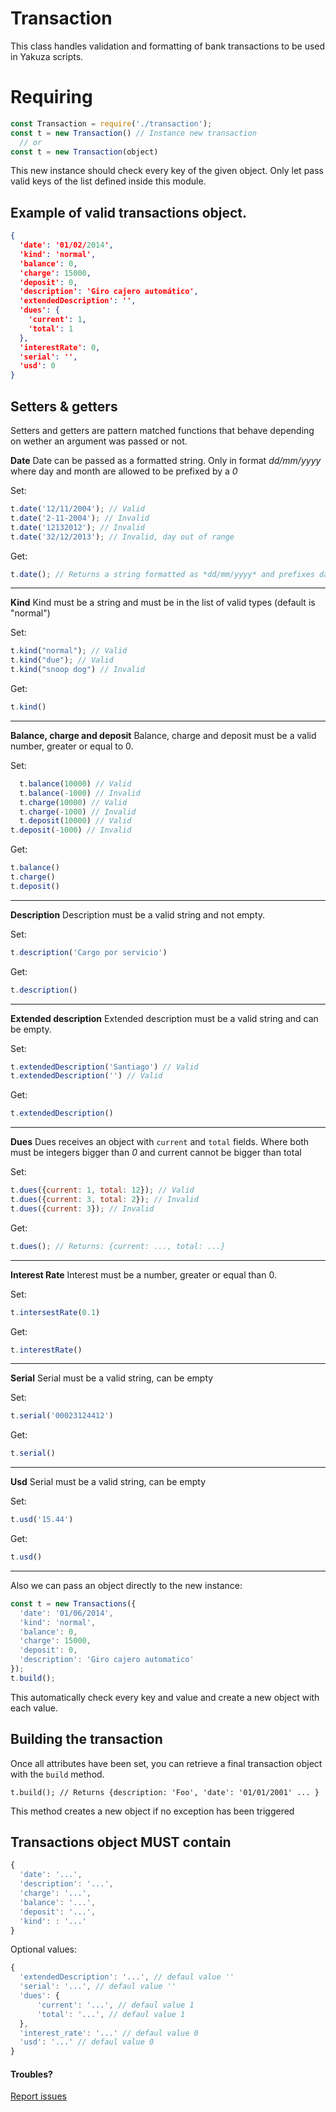 Transaction
===========

This class handles validation and formatting of bank transactions to be used in Yakuza scripts.

Requiring
=========
```javascript
const Transaction = require('./transaction');
const t = new Transaction() // Instance new transaction
  // or
const t = new Transaction(object)
```

This new instance should check every key of the given object. Only let pass valid keys of the list defined inside this module.

Example of valid transactions object.
-----------------
```json
{
  'date': '01/02/2014',
  'kind': 'normal',
  'balance': 0,
  'charge': 15000,
  'deposit': 0,
  'description': 'Giro cajero automático',
  'extendedDescription': '',
  'dues': {
    'current': 1,
    'total': 1
  },
  'interestRate': 0,
  'serial': '',
  'usd': 0
}
```
Setters & getters
-----------------
Setters and getters are pattern matched functions that behave depending on wether an
argument was passed or not.

**Date**
Date can be passed as a formatted string.
Only in format *dd/mm/yyyy* where day and month are allowed to be prefixed by a *0*

Set:

```javascript
t.date('12/11/2004'); // Valid
t.date('2-11-2004'); // Invalid
t.date('12132012'); // Invalid
t.date('32/12/2013'); // Invalid, day out of range
```

Get:

```javascript
t.date(); // Returns a string formatted as *dd/mm/yyyy* and prefixes day and month with a *0* when necessary
```
---
**Kind**
Kind must be a string and must be in the list of valid types (default is "normal")

Set:

```javascript
t.kind("normal"); // Valid
t.kind("due"); // Valid
t.kind("snoop dog") // Invalid
```

Get:

```javascript
t.kind()
```
---
**Balance, charge and deposit**
Balance, charge and deposit must be a valid number, greater or equal to 0.

Set:

```javascript
  t.balance(10000) // Valid
  t.balance(-1000) // Invalid
  t.charge(10000) // Valid
  t.charge(-1000) // Invalid
  t.deposit(10000) // Valid
t.deposit(-1000) // Invalid
```
Get:

```javascript
t.balance()
t.charge()
t.deposit()
```
---
**Description**
Description must be a valid string and not empty.

Set:

```javascript
t.description('Cargo por servicio')
```

Get:

```javascript
t.description()
```
---
**Extended description**
Extended description must be a valid string and can be empty.

Set:

```javascript
t.extendedDescription('Santiago') // Valid
t.extendedDescription('') // Valid
```

Get:

```javascript
t.extendedDescription()
```
---
**Dues**
Dues receives an object with `current` and `total` fields. Where both must be integers bigger than *0* and current cannot be bigger than total

Set:

```javascript
t.dues({current: 1, total: 12}); // Valid
t.dues({current: 3, total: 2}); // Invalid
t.dues({current: 3}); // Invalid
```

Get:

```javascript
t.dues(); // Returns: {current: ..., total: ...}
```
---
**Interest Rate**
Interest must be a number, greater or equal than 0.

Set:

```javascript
t.intersestRate(0.1)
```

Get:

```javascript
t.interestRate()
```
---
**Serial**
Serial must be a valid string, can be empty

Set:

```javascript
t.serial('00023124412')
```

Get:

```javascript
t.serial()
```
---
**Usd**
Serial must be a valid string, can be empty

Set:

```javascript
t.usd('15.44')
```

Get:

```javascript
t.usd()
```
---
Also we can pass an object directly to the new instance:

```javascript
const t = new Transactions({
  'date': '01/06/2014',
  'kind': 'normal',
  'balance': 0,
  'charge': 15000,
  'deposit': 0,
  'description': 'Giro cajero automatico'
});
t.build();
```

This automatically check every key and value and create a new object with each value.

Building the transaction
------------------------

Once all attributes have been set, you can retrieve a final transaction object
with the `build` method.

    t.build(); // Returns {description: 'Foo', 'date': '01/01/2001' ... }

This method creates a new object if no exception has been triggered

Transactions object MUST contain
------------------------

```javascript
{
  'date': '...',
  'description': '...',
  'charge': '...',
  'balance': '...',
  'deposit': '...',
  'kind': : '...'
}
```

Optional values:

```javascript
{
  'extendedDescription': '...', // defaul value ''
  'serial': '...', // defaul value ''
  'dues': {
      'current': '...', // defaul value 1
      'total': '...', // defaul value 1
  },
  'interest_rate': '...' // defaul value 0
  'usd': '...' // defaul value 0
}
```

#### Troubles?

[Report issues](https://github.com/Finciero/finciero-transaction/issues)
